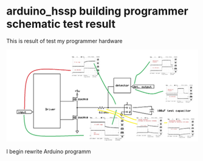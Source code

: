 # arduino_hssp building programmer schematic test result

This is result of test  my  programmer hardware 

![](./test_hardware.jpg)



I begin rewrite Arduino programm 

